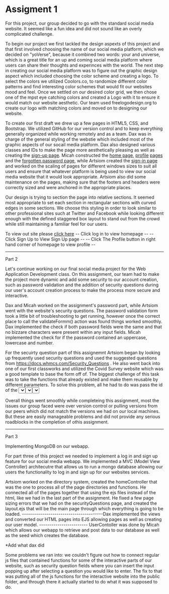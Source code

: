 # Assigment 1
For this project, our group decided to go with the standard social media website. It seemed like a fun idea and did not sound like an overly complicated challenge.

  To begin our project we first tackled the design aspexts of this project and that first involved choosing the name of our social media platform, which we decided on "yoVerse", because it combined two words: your and universe, which is a great title for an up and coming social media platform where users can share their thoughts and experinces with the world. The next step in creating our social media platform was to figure out the graphic design aspect which included choosing the color scheme and creating a logo. To select the colors we utilized Coolors.co, to randomize different color patterns and find interesting color schemes that would fit our websites mood and feel. Once we settled on our desired color grid, we then chose one of the mpst eye catching colors and created a Logo with it to ensure it would match our website aesthetic. Our team used freelogodesign.org to create our logo with matching colors and moved on to designing our website.

  To create our first draft we drew up a few pages in HTML5, CSS, and Bootstrap. We utilized GitHub for our version control and to keep everything generally organized while working remotely and as a team. Dax was in charge of the general styling of the webstie which included most of the graphic aspects of our socail media platform. Dax also designed various classes and IDs to make the page more aesthetically pleasing as well as creating the [sign-up page](https://github.com/Temch4k/Assigment-1/blob/main/signup.html). Micah constructed the [home page](https://github.com/Temch4k/Assigment-1/blob/main/homePage.html), [profile](https://github.com/Temch4k/Assigment-1/blob/main/profilePage.html) [pages](https://github.com/Temch4k/Assigment-1/blob/main/profileSettings.html) and the [forgotten password page](https://github.com/Temch4k/Assigment-1/blob/main/forgotPassword.html), while Artsiom created the [sign-in page](https://github.com/Temch4k/Assigment-1/blob/main/signin.html) and worked on the scaling of pages for different windows sizes to suit all users and ensure that whatever platform is being used to view our social media website that it would look appropriate. Artsiom also did some maintenance on the pages, making sure that the footers and headers were correctly sized and were anchored in the appropriate places.

  Our design is trying to section the page into relative sections. It seemed most appropriate to set each section in rectangular sections with curved edges in some sections. We choose this styling in order to look similar to other professional sites such at Twitter and Facebook while looking different enough with the defined staggered box layout to stand out from the crowd while still maintaining a familiar feel for our users.

  To view out site please [click here](https://temch4k.github.io/Assigment-1/)
  -- Click log in to view homepage --
  -- Click Sign Up to View Sign Up page --
  -- Click The Profile button in right hand corner of homepage to view profile --



-------------------------------------------------------------------------------------
Part 2

  Let's continue working on our final social media project for the Web Application Development class. On this assignment, our team had to make the project more dynamic and add some security to our account creation, such as password validation and the addition of security questions during our user's account creation process to make the process more secure and interactive. 
  
  Dax and Micah worked on the assignment's password part, while Artsiom went with the website's security questions. The password validation form took a little bit of troubleshooting to get running, however once the correct place to call the validateFormm() action was found things worked smoothly. Dax implemented the check if both password fields were the same and that no bizzare characters were present within any input fields. Micah implemented the check for if the password contained an uppercase, lowercase and number. 
  
  For the secuirty question part of this assignemnt Artsiom began by looking up frequently used security questions and used the suggested questions from https://docs.whmcs.com/Security_Questions . He also went back into one of our first classworks and utilized the Covid Survey website which was a good template to base the form off of. The biggest challenge of this task was to take the functions that already existed and make them reusable by different parameters. To solve this problem, all he had to do was pass the id of the <select> element as the function's parameter. Since all three of the security questions had IDs of q1, q2, and a3, we needed to get DivQ1, DivQ2, and DivQ3 to appear when the corresponding ID's <select> element was called. By passing the IDs of the elements into the function, he took their last character, which was their numbers, and simply attached them to the back of the DivQ string, which, when we added a number to the end, would correspond to the ID of the <select>. After finishing the security questions, Artsiom went ahead and added a Favicon to our social media (it's the small icon that shows up on the tab of the browser, next to the tab's name), so our users would quickly identify which tab our website is open in.

  Overall things went smoothly while completeing this assignment, most the issues our group faced were over version control or pulling versions from our peers which did not match the versions we had on our local machines. But these are easily manageable problems and did not provide any serious roadblocks in the completion of othis assignment.
  
  
  
  
--------------------------------------------------------------------------------------
Part 3

Implementing MongoDB on our webapp.

  For part three of this project we needed to implement a log in and sign up feature for our social media webapp. We implemented a MVC (Model View Controller) architecutre that allows us to run a mongo database allowing our users the functionality to log in and sign up for our websites services. 

  Artsiom worked on the directory system, created the homeController that was the one to process all of the page directories and functions. He connected all of the pages together that using the ejs files instead of the html, like we had in the last part of the assignment. He fixed a few page sizing errors that we had on the securityQuestions page, and created the layout.ejs that will be the main page through which everything is going to be loaded.  ----------------------------------------Dax implemented the views and converted our HTML pages into EJS allowing pages as well as creating our user model. ------------------------ UserContoller was done by Micah which allows our webapp to retrieve and post data to our database as well as the seed which creates the database. 

*Add what dax did

Some problems we ran into: we couldn't figure out how to connect regular js files that contained functions for some of the interactive parts of our website, such as security question fields where you can insert the input popping up after selecting a question you would like to enter. The fix to that was putting all of the js functions for the interactive website into the public folder, and through there it actually started to do what it was supposed to do.
